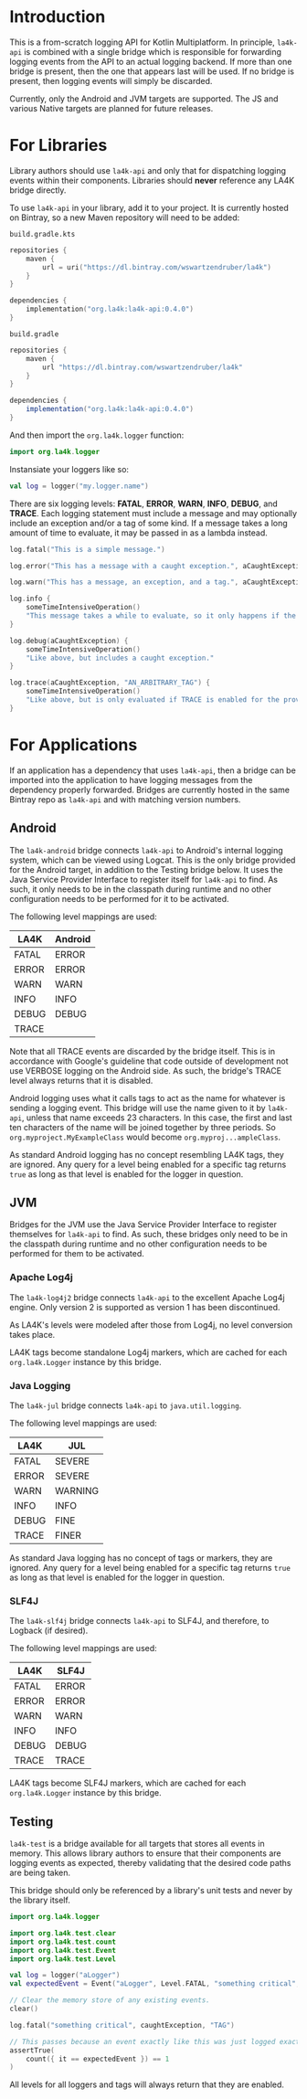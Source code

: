 # Introduction

This is a from-scratch logging API for Kotlin Multiplatform. In principle, `la4k-api` is
combined with a single bridge which is responsible for forwarding logging events from the API to
an actual logging backend. If more than one bridge is present, then the one that appears last
will be used. If no bridge is present, then logging events will simply be discarded.

Currently, only the Android and JVM targets are supported. The JS and various Native targets are
planned for future releases.

# For Libraries

Library authors should use `la4k-api` and only that for dispatching logging events within their
components. Libraries should **never** reference any LA4K bridge directly.

To use `la4k-api` in your library, add it to your project. It is currently hosted on Bintray, so
a new Maven repository will need to be added:

`build.gradle.kts`
```kotlin
repositories {
    maven {
        url = uri("https://dl.bintray.com/wswartzendruber/la4k")
    }
}

dependencies {
    implementation("org.la4k:la4k-api:0.4.0")
}
```

`build.gradle`
```groovy
repositories {
    maven {
        url "https://dl.bintray.com/wswartzendruber/la4k"
    }
}

dependencies {
    implementation("org.la4k:la4k-api:0.4.0")
}
```

And then import the `org.la4k.logger` function:

```kotlin
import org.la4k.logger
```

Instansiate your loggers like so:

```kotlin
val log = logger("my.logger.name")
```

There are six logging levels: **FATAL**, **ERROR**, **WARN**, **INFO**, **DEBUG**, and
**TRACE**. Each logging statement must include a message and may optionally include an exception
and/or a tag of some kind. If a message takes a long amount of time to evaluate, it may be
passed in as a lambda instead.

```kotlin
log.fatal("This is a simple message.")
```

```kotlin
log.error("This has a message with a caught exception.", aCaughtException)
```

```kotlin
log.warn("This has a message, an exception, and a tag.", aCaughtException, "AN_ARBITRARY_TAG")
```

```kotlin
log.info {
    someTimeIntensiveOperation()
    "This message takes a while to evaluate, so it only happens if the INFO level is enabled."
}
```

```kotlin
log.debug(aCaughtException) {
    someTimeIntensiveOperation()
    "Like above, but includes a caught exception."
}
```

```kotlin
log.trace(aCaughtException, "AN_ARBITRARY_TAG") {
    someTimeIntensiveOperation()
    "Like above, but is only evaluated if TRACE is enabled for the provided tag."
}
```

# For Applications

If an application has a dependency that uses `la4k-api`, then a bridge can be imported into the
application to have logging messages from the dependency properly forwarded. Bridges are
currently hosted in the same Bintray repo as `la4k-api` and with matching version numbers.

## Android

The `la4k-android` bridge connects `la4k-api` to Android's internal logging system, which can be
viewed using Logcat. This is the only bridge provided for the Android target, in addition to the
Testing bridge below. It uses the Java Service Provider Interface to register itself for
`la4k-api` to find. As such, it only needs to be in the classpath during runtime and no other
configuration needs to be performed for it to be activated.

The following level mappings are used:

| LA4K  | Android |
|-------|---------|
| FATAL | ERROR   |
| ERROR | ERROR   |
| WARN  | WARN    |
| INFO  | INFO    |
| DEBUG | DEBUG   |
| TRACE |         |

Note that all TRACE events are discarded by the bridge itself. This is in accordance with
Google's guideline that code outside of development not use VERBOSE logging on the Android side.
As such, the bridge's TRACE level always returns that it is disabled.

Android logging uses what it calls tags to act as the name for whatever is sending a logging
event. This bridge will use the name given to it by `la4k-api`, unless that name exceeds 23
characters. In this case, the first and last ten characters of the name will be joined together
by three periods. So `org.myproject.MyExampleClass` would become `org.myproj...ampleClass`.

As standard Android logging has no concept resembling LA4K tags, they are ignored. Any query for
a level being enabled for a specific tag returns `true` as long as that level is enabled for the
logger in question.

## JVM

Bridges for the JVM use the Java Service Provider Interface to register themselves for
`la4k-api` to find. As such, these bridges only need to be in the classpath during runtime and
no other configuration needs to be performed for them to be activated.

### Apache Log4j

The `la4k-log4j2` bridge connects `la4k-api` to the excellent Apache Log4j engine. Only version
2 is supported as version 1 has been discontinued.

As LA4K's levels were modeled after those from Log4j, no level conversion takes place.

LA4K tags become standalone Log4j markers, which are cached for each `org.la4k.Logger` instance
by this bridge.

### Java Logging

The `la4k-jul` bridge connects `la4k-api` to `java.util.logging`.

The following level mappings are used:

| LA4K  | JUL     |
|-------|---------|
| FATAL | SEVERE  |
| ERROR | SEVERE  |
| WARN  | WARNING |
| INFO  | INFO    |
| DEBUG | FINE    |
| TRACE | FINER   |

As standard Java logging has no concept of tags or markers, they are ignored. Any query for a
level being enabled for a specific tag returns `true` as long as that level is enabled for the
logger in question.

### SLF4J

The `la4k-slf4j` bridge connects `la4k-api` to SLF4J, and therefore, to Logback (if desired).

The following level mappings are used:

| LA4K  | SLF4J |
|-------|-------|
| FATAL | ERROR |
| ERROR | ERROR |
| WARN  | WARN  |
| INFO  | INFO  |
| DEBUG | DEBUG |
| TRACE | TRACE |

LA4K tags become SLF4J markers, which are cached for each `org.la4k.Logger` instance by this
bridge.

## Testing

`la4k-test` is a bridge available for all targets that stores all events in memory. This allows
library authors to ensure that their components are logging events as expected, thereby
validating that the desired code paths are being taken.

This bridge should only be referenced by a library's unit tests and never by the library itself.

```kotlin
import org.la4k.logger

import org.la4k.test.clear
import org.la4k.test.count
import org.la4k.test.Event
import org.la4k.test.Level

val log = logger("aLogger")
val expectedEvent = Event("aLogger", Level.FATAL, "something critical", caughtException, "TAG")

// Clear the memory store of any existing events.
clear()

log.fatal("something critical", caughtException, "TAG")

// This passes because an event exactly like this was just logged exactly once.
assertTrue(
    count({ it == expectedEvent }) == 1
)
```

All levels for all loggers and tags will always return that they are enabled.
